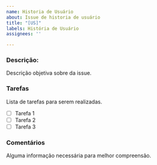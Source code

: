 ```yaml
---
name: Historia de Usuário
about: Issue de historia de usuário
title: "[US]"
labels: História de Usuário
assignees: ''

---
```


### Descrição:
Descrição objetiva sobre da issue.

### Tarefas
Lista de tarefas para serem realizadas. 

- [ ] Tarefa 1
- [ ] Tarefa 2
- [ ] Tarefa 3
 
### Comentários
Alguma informação necessária para melhor compreensão.
